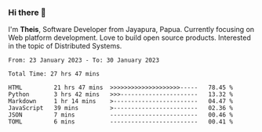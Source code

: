 ### Hi there 👋

I'm <b>Theis</b>, Software Developer from Jayapura, Papua. Currently focusing on Web platform development. Love to build open source products. Interested in the topic of Distributed Systems.



 
 <!--START_SECTION:waka-->

```text
From: 23 January 2023 - To: 30 January 2023

Total Time: 27 hrs 47 mins

HTML         21 hrs 47 mins  >>>>>>>>>>>>>>>>>>>>-----   78.45 %
Python       3 hrs 42 mins   >>>----------------------   13.32 %
Markdown     1 hr 14 mins    >------------------------   04.47 %
JavaScript   39 mins         >------------------------   02.36 %
JSON         7 mins          -------------------------   00.46 %
TOML         6 mins          -------------------------   00.41 %
```

<!--END_SECTION:waka-->
